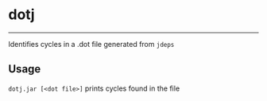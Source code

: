# dotj
---
Identifies cycles in a .dot file generated from `jdeps`

Usage
---
`dotj.jar [<dot file>]`
  prints cycles found in the file